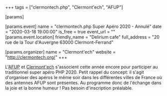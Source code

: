 +++
tags = ["clermontech.php", "Clermont'ech", "AFUP"]

[params]

[params.event]
name = "clermontech.php Super Apéro 2020 - Annulé"
date = "2020-03-18 19:00:00"
is_free = true
event_url = ""
[params.event.location]
friendly_name = "Delirium cafe"
full_address = "20 rue de la Tour d'Auvergne 63000 Clermont-Ferrand"

[params.organizer]
name = "Clermont'ech"
website = "http://clermontech.org/"
+++

L'[AFUP](https://afup.org) et [Clermont'ech](http://clermontech.org) s'associent cette année encore pour participer au traditionnel super apéro PHP 2020.
Petit rappel du concept: il s'agit d'organiser des apéros le même soir dans les différentes villes de France où des antennes AFUP sont présentes. Au programme donc de l'échange dans la joie et la bonne humeur !
Pas besoin d'inscription préalable.
